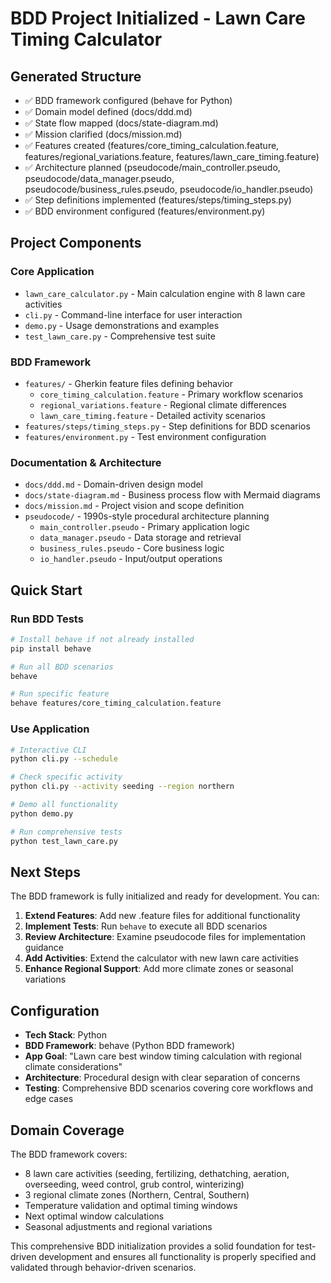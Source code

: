 # BDD Project Initialized - Lawn Care Timing Calculator

## Generated Structure
- ✅ BDD framework configured (behave for Python)
- ✅ Domain model defined (docs/ddd.md)
- ✅ State flow mapped (docs/state-diagram.md)
- ✅ Mission clarified (docs/mission.md)
- ✅ Features created (features/core_timing_calculation.feature, features/regional_variations.feature, features/lawn_care_timing.feature)
- ✅ Architecture planned (pseudocode/main_controller.pseudo, pseudocode/data_manager.pseudo, pseudocode/business_rules.pseudo, pseudocode/io_handler.pseudo)
- ✅ Step definitions implemented (features/steps/timing_steps.py)
- ✅ BDD environment configured (features/environment.py)

## Project Components

### Core Application
- `lawn_care_calculator.py` - Main calculation engine with 8 lawn care activities
- `cli.py` - Command-line interface for user interaction
- `demo.py` - Usage demonstrations and examples
- `test_lawn_care.py` - Comprehensive test suite

### BDD Framework
- `features/` - Gherkin feature files defining behavior
  - `core_timing_calculation.feature` - Primary workflow scenarios
  - `regional_variations.feature` - Regional climate differences
  - `lawn_care_timing.feature` - Detailed activity scenarios
- `features/steps/timing_steps.py` - Step definitions for BDD scenarios
- `features/environment.py` - Test environment configuration

### Documentation & Architecture
- `docs/ddd.md` - Domain-driven design model
- `docs/state-diagram.md` - Business process flow with Mermaid diagrams  
- `docs/mission.md` - Project vision and scope definition
- `pseudocode/` - 1990s-style procedural architecture planning
  - `main_controller.pseudo` - Primary application logic
  - `data_manager.pseudo` - Data storage and retrieval
  - `business_rules.pseudo` - Core business logic
  - `io_handler.pseudo` - Input/output operations

## Quick Start

### Run BDD Tests
```bash
# Install behave if not already installed
pip install behave

# Run all BDD scenarios
behave

# Run specific feature
behave features/core_timing_calculation.feature
```

### Use Application
```bash
# Interactive CLI
python cli.py --schedule

# Check specific activity
python cli.py --activity seeding --region northern

# Demo all functionality
python demo.py

# Run comprehensive tests
python test_lawn_care.py
```

## Next Steps
The BDD framework is fully initialized and ready for development. You can:

1. **Extend Features**: Add new .feature files for additional functionality
2. **Implement Tests**: Run `behave` to execute all BDD scenarios
3. **Review Architecture**: Examine pseudocode files for implementation guidance
4. **Add Activities**: Extend the calculator with new lawn care activities
5. **Enhance Regional Support**: Add more climate zones or seasonal variations

## Configuration
- **Tech Stack**: Python
- **BDD Framework**: behave (Python BDD framework)
- **App Goal**: "Lawn care best window timing calculation with regional climate considerations"
- **Architecture**: Procedural design with clear separation of concerns
- **Testing**: Comprehensive BDD scenarios covering core workflows and edge cases

## Domain Coverage
The BDD framework covers:
- 8 lawn care activities (seeding, fertilizing, dethatching, aeration, overseeding, weed control, grub control, winterizing)
- 3 regional climate zones (Northern, Central, Southern)
- Temperature validation and optimal timing windows
- Next optimal window calculations
- Seasonal adjustments and regional variations

This comprehensive BDD initialization provides a solid foundation for test-driven development and ensures all functionality is properly specified and validated through behavior-driven scenarios.